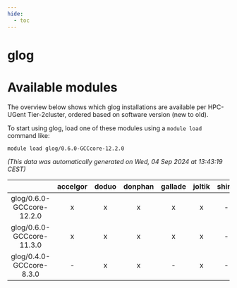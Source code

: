 ```yaml
---
hide:
  - toc
---
```


glog
====

# Available modules


The overview below shows which glog installations are available per HPC-UGent Tier-2cluster, ordered based on software version (new to old).

To start using glog, load one of these modules using a `module load` command like:

```shell
module load glog/0.6.0-GCCcore-12.2.0
```

*(This data was automatically generated on Wed, 04 Sep 2024 at 13:43:19 CEST)*  

| |accelgor|doduo|donphan|gallade|joltik|shinx|skitty|
| :---: | :---: | :---: | :---: | :---: | :---: | :---: | :---: |
|glog/0.6.0-GCCcore-12.2.0|x|x|x|x|x|-|x|
|glog/0.6.0-GCCcore-11.3.0|x|x|x|x|x|-|x|
|glog/0.4.0-GCCcore-8.3.0|-|x|x|-|x|-|x|
